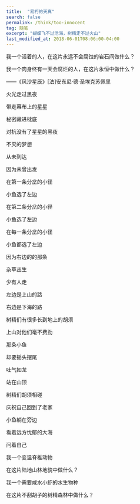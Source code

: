 ```yaml
---
title:  "易朽的天真"
search: false
permalink: /think/too-innocent
tag: 随笔
excerpt: "蝴蝶飞不过沧海，树精走不过火山"
last_modified_at: 2018-06-01T08:06:00-04:00
---
```


我一个活着的人，在这片永远不会腐蚀的岩石间做什么？

我一个肉身终有一天会腐烂的人，在这片永恒中做什么？

——《风沙星辰》[法]安东尼·德·圣埃克苏佩里

火光走过黑夜

带走幕布上的星星

秘密藏进枕底

对抗没有了星星的黑夜

不灭的梦想

从未到达 

因为未曾出发

在第一条分岔的小径

小鱼选了左边

在第二条分岔的小径

小鱼选了左边

在每一条分岔的小径

小鱼都选了左边

因为右边的的那条

杂草丛生

少有人走

左边是上山的路

右边是下海的路

树精们有很多长到地上的胡须

上山对他们毫不费劲

那条小鱼

却要摇头摆尾

吐气如龙

站在山顶

树精们胡须相碰

庆祝自己回到了老家

小鱼躺在旁边

看着远方忧郁的大海

问着自己

我一个变温脊椎动物

在这片陆地山林地貌中做什么？

我一个需要咸水小虾的水生物种

在这片不刮胡子的树精森林中做什么？
